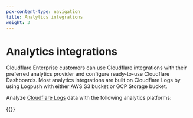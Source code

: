 ```yaml
---
pcx-content-type: navigation
title: Analytics integrations
weight: 3
---
```


# Analytics integrations

Cloudflare Enterprise customers can use Cloudflare integrations with their preferred analytics provider and configure ready-to-use Cloudflare Dashboards. Most analytics integrations are built on Cloudflare Logs by using Logpush with either AWS S3 bucket or GCP Storage bucket.

Analyze [Cloudflare Logs](/logs/) data with the following analytics platforms:

{{<directory-listing>}}
